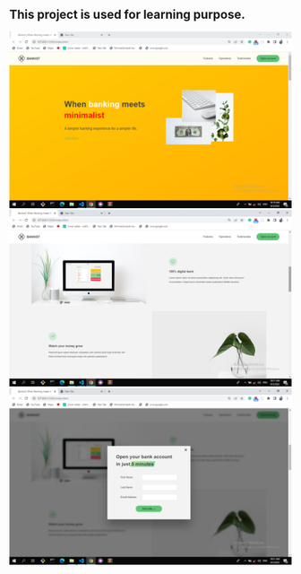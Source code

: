## This project is used for learning purpose.
![These are the screenshot](/Screenshot%20(459).png)
![Screenshot](/Screenshot%20(460).png)
![Screenshot](/Screenshot%20(461).png)
